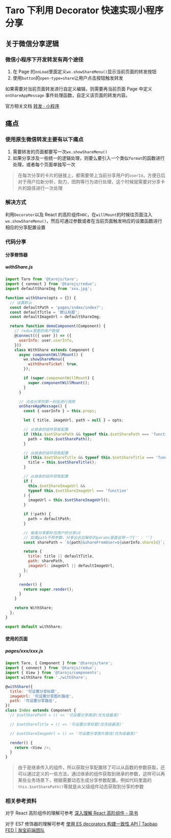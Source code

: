 # Taro 下利用 Decorator 快速实现小程序分享

## 关于微信分享逻辑

### 微信小程序下开发转发有两个途径

1. 在 Page 的`onLoad`里面定义`wx.showShareMenu()`显示当前页面的转发按钮
2. 使用`button`的`open-type=share`让用户点击按钮触发转发

如果需要对当前页面转发进行自定义编辑，则需要再当前页面 Page 中定义 `onShareAppMessage` 事件处理函数，自定义该页面的转发内容。

官方相关文档 [转发 · 小程序](https://developers.weixin.qq.com/miniprogram/dev/api/share.html)

## 痛点

### 使用原生微信转发主要有以下痛点

1. 需要转发的页面都要写一次`wx.showShareMenu()`
2. 如果分享涉及一些统一的逻辑处理，则要么要引入一个类似`format`的函数进行处理，或者每个页面单独写一次

> 在每次分享的卡片的链接上，都需要带上当前分享用户的`userId`，方便日后对于用户拉新分析，助力，团购等行为进行处理，这个时候就需要对分享卡片的路径进行一次处理

### 解决方式

利用`Decorator`以及 React 的高阶组件`HOC`，在`willMount`的时候往页面注入`wx.showShareMenu()`，然后可通过参数或者在当前页面触发响应的设置函数进行相应的分享配置设置

### 代码分享

#### 分享修饰器

##### withShare.js

```javascript
import Taro from '@tarojs/taro';
import { connect } from '@tarojs/redux';
import defaultShareImg from 'xxx.jpg';

function withShare(opts = {}) {
  // 设置默认
  const defaultPath = 'pages/index/index?';
  const defaultTitle = '默认标题';
  const defaultImageUrl = defaultShareImg;

  return function demoComponent(Component) {
    // redux里面的用户数据
    @connect(({ user }) => ({
      userInfo: user.userInfo,
    }))
    class WithShare extends Component {
      async componentWillMount() {
        wx.showShareMenu({
          withShareTicket: true,
        });

        if (super.componentWillMount) {
          super.componentWillMount();
        }
      }

      // 点击分享的那一刻会进行调用
      onShareAppMessage() {
        const { userInfo } = this.props;

        let { title, imageUrl, path = null } = opts;

        // 从继承的组件获取配置
        if (this.$setSharePath && typeof this.$setSharePath === 'function') {
          path = this.$setSharePath();
        }

        // 从继承的组件获取配置
        if (this.$setShareTitle && typeof this.$setShareTitle === 'function') {
          title = this.$setShareTitle();
        }

        // 从继承的组件获取配置
        if (
          this.$setShareImageUrl &&
          typeof this.$setShareImageUrl === 'function'
        ) {
          imageUrl = this.$setShareImageUrl();
        }

        if (!path) {
          path = defaultPath;
        }

        // 每条分享都补充用户的分享id
        // 如果path不带参数，分享出去后解析的params里面会带一个{''： ''}
        const sharePath = `${path}&shareFromUser=${userInfo.shareId}`;

        return {
          title: title || defaultTitle,
          path: sharePath,
          imageUrl: imageUrl || defaultImageUrl,
        };
      }

      render() {
        return super.render();
      }
    }

    return WithShare;
  };
}

export default withShare;
```

#### 使用的页面

##### pages/xxx/xxx.js

```javascript
import Taro, { Component } from '@tarojs/taro';
import { connect } from '@tarojs/redux';
import { View } from '@tarojs/components';
import withShare from './withShare';

@withShare({
  title: '可设置分享标题',
  imageUrl: '可设置分享图片路径',
  path: '可设置分享路径',
})
class Index extends Component {
  // $setSharePath = () => '可设置分享路径(优先级最高)'

  // $setShareTitle = () => '可设置分享标题(优先级最高)'

  // $setShareImageUrl = () => '可设置分享图片路径(优先级最高)'

  render() {
    return <View />;
  }
}
```

> 由于是继承传入的组件，所以获取分享配置除了可以从函数的参数获取，还可以通过定义的一些方法，通过继承的组件获取到继承的参数，这样可以再某些业务场景下，根据需要动态生成分享参数配置，例如代码里面的`this.$setSharePath()`等就是从父级组件动态获取到分享的参数

### 相关参考资料

对于 React 高阶组件的理解可参考 [深入理解 React 高阶组件 - 简书](https://www.jianshu.com/p/0aae7d4d9bc1)

对于 ES7 修饰器的理解可参考 [使用 ES decorators 构建一致性 API | Taobao FED | 淘宝前端团队](http://taobaofed.org/blog/2017/04/27/building-consistent-api-with-es-decorators/)
